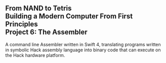 ## From NAND to Tetris <br /> Building a Modern Computer From First Principles <br /> Project 6: The Assembler <br />
A command line Assembler written in Swift 4, translating programs written in symbolic Hack assembly language into binary code that can execute on the Hack hardware platform.
